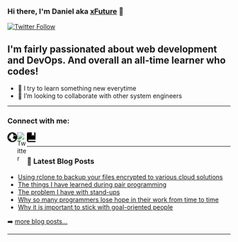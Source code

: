 ### Hi there, I'm Daniel aka [xFuture][website] 👋

[![Twitter Follow](https://img.shields.io/twitter/follow/xFuturecs?color=1DA1F2&logo=twitter&style=for-the-badge)](https://twitter.com/intent/follow?original_referer=https%3A%2F%2Fgithub.com%2FxFuturecs&screen_name=xFuturecs)

## I'm fairly passionated about web development and DevOps. And overall an all-time learner who codes!

- 🌱 I try to learn something new everytime
- 👯 I’m looking to collaborate with other system engineers

---

### Connect with me:

[<img align="left" alt="Homepage" width="22px" src="https://raw.githubusercontent.com/iconic/open-iconic/master/svg/globe.svg" />][website]
[<img align="left" alt="Twitter" width="22px" src="https://cdn.jsdelivr.net/npm/simple-icons@v3/icons/twitter.svg" />][twitter]
[<img align="left" alt="Blog" width="22px" src="https://raw.githubusercontent.com/iconic/open-iconic/master/svg/book.svg" />][blog]

<br />

---

### 📕 Latest Blog Posts

<!-- BLOG-POST-LIST:START -->
- [Using rclone to backup your files encrypted to various cloud solutions](https://xfuture-blog.netlify.com/2021/03/03/backup_with_rclone/)
- [The things I have learned during pair programming](https://xfuture-blog.netlify.com/2021/02/02/pair_programming/)
- [The problem I have with stand-ups](https://xfuture-blog.netlify.com/2021/01/01/stand_ups/)
- [Why so many programmers lose hope in their work from time to time](https://xfuture-blog.netlify.com/2020/02/01/lose_hope/)
- [Why it is important to stick with goal-oriented people](https://xfuture-blog.netlify.com/2020/01/01/stick_with_goal_oriented_people/)
<!-- BLOG-POST-LIST:END -->

➡️ [more blog posts...](https://www.xfuture-blog.com/)

---

[blog]: https://www.xfuture-blog.com/ 
[twitter]: https://twitter.com/xFuturecs
[website]: https://www.xfuture.digital
